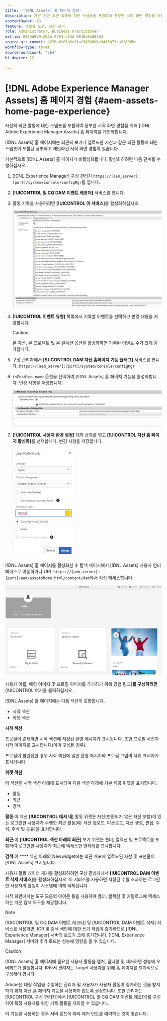 ```yaml
---
title: '[!DNL Assets] 홈 페이지 경험'
description: 자산 관련 최근 활동에 대한 스냅숏을 포함하여 풍부한 시작 화면 경험을 위해 [!DNL Experience Manager Assets] 홈 페이지를 개인화합니다.
contentOwner: AG
feature: 개발자 도구, 자산 관리
role: Administrator, Business Practitioner
exl-id: 042bd959-256a-4794-a34d-0848a6b8840d
source-git-commit: b220adf6fa3e9faf94389b9a9416b7fca2f89d9d
workflow-type: tm+mt
source-wordcount: '564'
ht-degree: 1%

---
```


# [!DNL Adobe Experience Manager Assets] 홈 페이지 경험  {#aem-assets-home-page-experience}

자산의 최근 활동에 대한 스냅숏을 포함하여 풍부한 시작 화면 경험을 위해 [!DNL Adobe Experience Manager Assets] 홈 페이지를 개인화합니다.

[!DNL Assets] 홈 페이지에는 최근에 보거나 업로드한 자산과 같은 최근 활동에 대한 스냅숏이 포함된 풍부하고 개인화된 시작 화면 경험이 있습니다.

기본적으로 [!DNL Assets] 홈 페이지가 비활성화됩니다. 활성화하려면 다음 단계를 수행하십시오.

1. [!DNL Experience Manager] 구성 관리자 `https://[aem_server]:[port]/system/console/configMgr`를 엽니다.
1. **[!UICONTROL 일 CQ DAM 이벤트 레코더]** 서비스를 엽니다.
1. 활동 기록을 사용하려면 **[!UICONTROL 이 서비스]**&#x200B;를 활성화하십시오.

   ![chlimage_1-250](assets/chlimage_1-250.png)

1. **[!UICONTROL 이벤트 유형]** 목록에서 기록할 이벤트를 선택하고 변경 내용을 저장합니다.

   >[!CAUTION]
   >
   >본 자산, 본 프로젝트 및 본 컬렉션 옵션을 활성화하면 기록된 이벤트 수가 크게 증가합니다.

1. 구성 관리자에서 **[!UICONTROL DAM 자산 홈페이지 기능 플래그]** 서비스를 엽니다. `https://[aem_server]:[port]/system/console/configMgr`
1. `isEnabled.name` 옵션을 선택하여 [!DNL Assets] 홈 페이지 기능을 활성화합니다. 변경 사항을 저장합니다.

   ![chlimage_1-251](assets/chlimage_1-251.png)

1. **[!UICONTROL 사용자 환경 설정]** 대화 상자를 열고 **[!UICONTROL 자산 홈 페이지 활성화]**&#x200B;를 선택합니다. 변경 사항을 저장합니다.

   ![사용자 환경 설정 대화 상자에서 자산 홈 페이지 활성화](assets/Annotation-color.png)

[!DNL Assets] 홈 페이지를 활성화한 후 탐색 페이지에서 [!DNL Assets] 사용자 인터페이스로 이동하거나 URL `https://[aem_server]:[port]/aem/assetshome.html/content/dam`에서 직접 액세스합니다.

![자산 사용자 인터페이스에서 경험 링크 구성](assets/config-experience-link.png)

사용자 이름, 배경 이미지 및 프로필 이미지를 추가하기 위해 경험 링크&#x200B;]**를 구성하려면**[!UICONTROL &#x200B;여기를 클릭하십시오 .

[!DNL Assets] 홈 페이지에는 다음 섹션이 포함됩니다.

* 시작 섹션
* 위젯 섹션

**시작 섹션**

프로필이 존재하면 시작 섹션에 지정된 환영 메시지가 표시됩니다. 또한 프로필 사진과 시작 이미지를 표시합니다(이미 구성된 경우).

프로필이 불완전한 경우 시작 섹션에 일반 환영 메시지와 프로필 그림의 자리 표시자가 표시됩니다.

**위젯 섹션**

이 섹션은 시작 섹션 아래에 표시되며 다음 섹션 아래에 기본 제공 위젯을 표시합니다.

* 활동
* 최근
* 검색

**활동**:이 섹션 **[!UICONTROL 에서 내]** 활동 위젯은 자산(변환되지 않은 자산 포함)이 있는 로그인한 사용자가 수행한 최근 활동(예: 자산 업로드, 다운로드, 자산 생성, 편집, 주석, 주석 및 공유)을 표시합니다.

**최근**:이  **[!UICONTROL 섹션 아래의 최근]** 보기 위젯은 폴더, 컬렉션 및 프로젝트를 포함하여 로그인한 사용자가 최근에 액세스한 엔티티를 표시합니다.

**검색**:이  **** 섹션 아래의 Newwidget에는 최근 배포에 업로드된 자산 및 표현물이  [!DNL Assets] 표시됩니다.

사용자 활동 데이터 제거를 활성화하려면 구성 관리자에서 **[!UICONTROL DAM 이벤트 삭제 서비스]**&#x200B;를 활성화하십시오. 이 서비스를 사용하면 지정된 수를 초과하는 로그인한 사용자의 활동이 시스템에 의해 삭제됩니다.

시작 화면에서는 도구 모음의 아이콘 등을 사용하여 폴더, 컬렉션 및 카탈로그에 액세스하는 쉬운 탐색 도구를 제공합니다.

>[!NOTE]
>
>[!UICONTROL 일 CQ DAM 이벤트 레코더] 및 [!UICONTROL DAM 이벤트 삭제] 서비스를 사용하면 JCR 및 검색 색인에 대한 쓰기 작업이 증가하므로 [!DNL Experience Manager] 서버의 로드가 크게 증가합니다. [!DNL Experience Manager] 서버의 추가 로드는 성능에 영향을 줄 수 있습니다.

>[!CAUTION]
>
>[!DNL Assets] 홈 페이지에 필요한 사용자 활동을 캡처, 필터링 및 제거하면 성능에 오버헤드가 발생합니다. 따라서 관리자는 Target 사용자를 위해 홈 페이지를 효과적으로 구성해야 합니다.
>
>Adobe은 대량 작업을 수행하는 관리자 및 사용자가 사용자 활동이 증가하는 것을 방지하기 위해 자산 홈 페이지 기능을 사용하지 않도록 권장합니다. 또한 관리자는 [!UICONTROL 구성 관리자]에서 [!UICONTROL 일 CQ DAM 이벤트 레코더]를 구성하여 특정 사용자를 위한 기록 활동을 제외할 수 있습니다.
>
>이 기능을 사용하는 경우 서버 로드에 따라 제거 빈도를 예약하는 것이 좋습니다.
